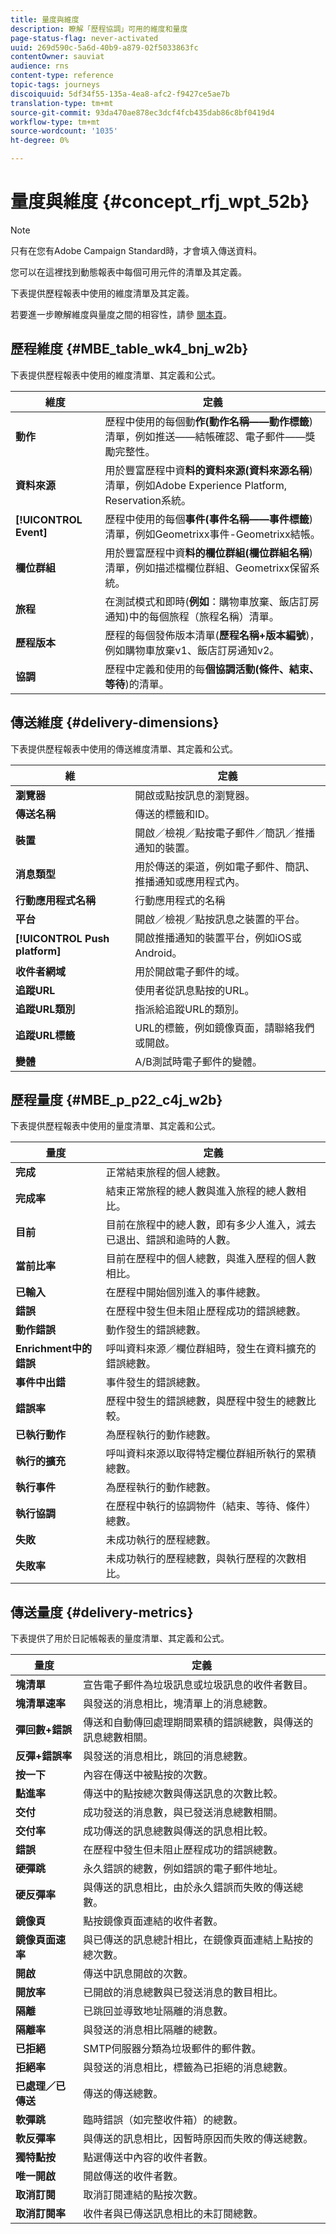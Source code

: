 ```yaml
---
title: 量度與維度
description: 瞭解「歷程協調」可用的維度和量度
page-status-flag: never-activated
uuid: 269d590c-5a6d-40b9-a879-02f5033863fc
contentOwner: sauviat
audience: rns
content-type: reference
topic-tags: journeys
discoiquuid: 5df34f55-135a-4ea8-afc2-f9427ce5ae7b
translation-type: tm+mt
source-git-commit: 93da470ae878ec3dcf4fcb435dab86c8bf0419d4
workflow-type: tm+mt
source-wordcount: '1035'
ht-degree: 0%

---
```



# 量度與維度 {#concept_rfj_wpt_52b}

>[!NOTE]
>
>只有在您有Adobe Campaign Standard時，才會填入傳送資料。

您可以在這裡找到動態報表中每個可用元件的清單及其定義。

下表提供歷程報表中使用的維度清單及其定義。

若要進一步瞭解維度與量度之間的相容性，請參 [閱本頁](../assets/do-not-localize/dynamic_report_compatibility_journey.pdf)。

## 歷程維度 {#MBE_table_wk4_bnj_w2b}

下表提供歷程報表中使用的維度清單、其定義和公式。

| 維度 | 定義 |
|--- |--- |
| **動作** | 歷程中使用的每個動&#x200B;**作(動作名稱——動作標籤**)清單，例如推送——結帳確認、電子郵件——獎勵完整性。 |
| **資料來源** | 用於豐富歷程中資&#x200B;**料的資料來源(資料來源名稱**)清單，例如Adobe Experience Platform, Reservation系統。 |
| **[!UICONTROL Event]** | 歷程中使用的每個&#x200B;**事件(事件名稱——事件標籤**)清單，例如Geometrixx事件-Geometrixx結帳。 |
| **欄位群組** | 用於豐富歷程中資&#x200B;**料的欄位群組(欄位群組名稱**)清單，例如描述檔欄位群組、Geometrixx保留系統。 |
| **旅程** | 在測試模式和即時(**例如**：購物車放棄、飯店訂房通知)中的每個旅程（旅程名稱）清單。 |
| **歷程版本** | 歷程的每個發佈版本清單(**歷程名稱+版本編號**)，例如購物車放棄v1、飯店訂房通知v2。 |
| **協調** | 歷程中定義和使用的每&#x200B;**個協調活動(條件、結束、等待**)的清單。 |

## 傳送維度 {#delivery-dimensions}

下表提供歷程報表中使用的傳送維度清單、其定義和公式。

| 維 | 定義 |
|--- |--- |
| **瀏覽器** | 開啟或點按訊息的瀏覽器。 |
| **傳送名稱** | 傳送的標籤和ID。 |
| **裝置** | 開啟／檢視／點按電子郵件／簡訊／推播通知的裝置。 |
| **消息類型** | 用於傳送的渠道，例如電子郵件、簡訊、推播通知或應用程式內。 |
| **行動應用程式名稱** | 行動應用程式的名稱 |
| **平台** | 開啟／檢視／點按訊息之裝置的平台。 |
| **[!UICONTROL Push platform]** | 開啟推播通知的裝置平台，例如iOS或Android。 |
| **收件者網域** | 用於開啟電子郵件的域。 |
| **追蹤URL** | 使用者從訊息點按的URL。 |
| **追蹤URL類別** | 指派給追蹤URL的類別。 |
| **追蹤URL標籤** | URL的標籤，例如鏡像頁面，請聯絡我們或開啟。 |
| **變體** | A/B測試時電子郵件的變體。 |

## 歷程量度 {#MBE_p_p22_c4j_w2b}

下表提供歷程報表中使用的量度清單、其定義和公式。

| 量度 | 定義 |
|--- |---|
| **完成** | 正常結束旅程的個人總數。 |
| **完成率** | 結束正常旅程的總人數與進入旅程的總人數相比。 |
| **目前** | 目前在旅程中的總人數，即有多少人進入，減去已退出、錯誤和逾時的人數。 |
| **當前比率** | 目前在歷程中的個人總數，與進入歷程的個人數相比。 |
| **已輸入** | 在歷程中開始個別進入的事件總數。 |
| **錯誤** | 在歷程中發生但未阻止歷程成功的錯誤總數。 |
| **動作錯誤** | 動作發生的錯誤總數。 |
| **Enrichment中的錯誤** | 呼叫資料來源／欄位群組時，發生在資料擴充的錯誤總數。 |
| **事件中出錯** | 事件發生的錯誤總數。 |
| **錯誤率** | 歷程中發生的錯誤總數，與歷程中發生的總數比較。 |
| **已執行動作** | 為歷程執行的動作總數。 |
| **執行的擴充** | 呼叫資料來源以取得特定欄位群組所執行的累積總數。 |
| **執行事件** | 為歷程執行的動作總數。 |
| **執行協調** | 在歷程中執行的協調物件（結束、等待、條件）總數。 |
| **失敗** | 未成功執行的歷程總數。 |
| **失敗率** | 未成功執行的歷程總數，與執行歷程的次數相比。 |

## 傳送量度 {#delivery-metrics}

下表提供了用於日記帳報表的量度清單、其定義和公式。

| 量度 | 定義 |
|--- |--- |
| **塊清單** | 宣告電子郵件為垃圾訊息或垃圾訊息的收件者數目。 |
| **塊清單速率** | 與發送的消息相比，塊清單上的消息總數。 |
| **彈回數+錯誤** | 傳送和自動傳回處理期間累積的錯誤總數，與傳送的訊息總數相關。 |
| **反彈+錯誤率** | 與發送的消息相比，跳回的消息總數。 |
| **按一下** | 內容在傳送中被點按的次數。 |
| **點進率** | 傳送中的點按總次數與傳送訊息的次數比較。 |
| **交付** | 成功發送的消息數，與已發送消息總數相關。 |
| **交付率** | 成功傳送的訊息總數與傳送的訊息相比較。 |
| **錯誤** | 在歷程中發生但未阻止歷程成功的錯誤總數。 |
| **硬彈跳** | 永久錯誤的總數，例如錯誤的電子郵件地址。 |
| **硬反彈率** | 與傳送的訊息相比，由於永久錯誤而失敗的傳送總數。 |
| **鏡像頁** | 點按鏡像頁面連結的收件者數。 |
| **鏡像頁面速率** | 與已傳送的訊息總計相比，在鏡像頁面連結上點按的總次數。 |
| **開啟** | 傳送中訊息開啟的次數。 |
| **開放率** | 已開啟的消息總數與已發送消息的數目相比。 |
| **隔離** | 已跳回並導致地址隔離的消息數。 |
| **隔離率** | 與發送的消息相比隔離的總數。 |
| **已拒絕** | SMTP伺服器分類為垃圾郵件的郵件數。 |
| **拒絕率** | 與發送的消息相比，標籤為已拒絕的消息總數。 |
| **已處理／已傳送** | 傳送的傳送總數。 |
| **軟彈跳** | 臨時錯誤（如完整收件箱）的總數。 |
| **軟反彈率** | 與傳送的訊息相比，因暫時原因而失敗的傳送總數。 |
| **獨特點按** | 點選傳送中內容的收件者數。 |
| **唯一開啟** | 開啟傳送的收件者數。 |
| **取消訂閱** | 取消訂閱連結的點按次數。 |
| **取消訂閱率** | 收件者與已傳送訊息相比的未訂閱總數。 |

